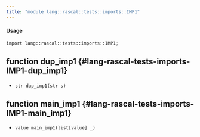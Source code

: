 ```yaml
---
title: "module lang::rascal::tests::imports::IMP1"
---
```


#### Usage

`import lang::rascal::tests::imports::IMP1;`


## function dup_imp1 {#lang-rascal-tests-imports-IMP1-dup_imp1}

* ``str dup_imp1(str s)``

## function main_imp1 {#lang-rascal-tests-imports-IMP1-main_imp1}

* ``value main_imp1(list[value] _)``

